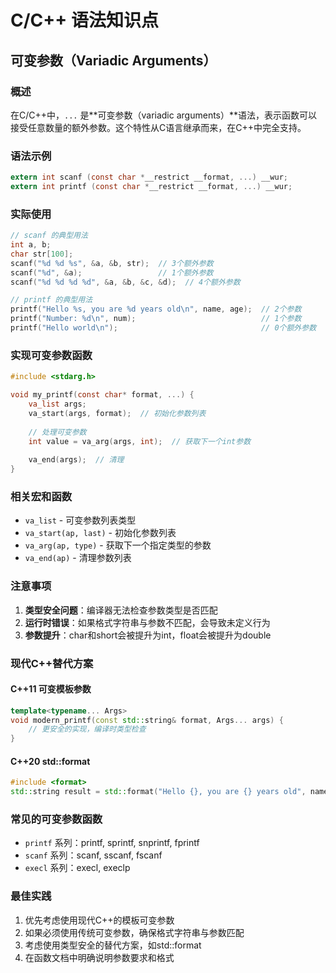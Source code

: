 # C/C++ 语法知识点

## 可变参数（Variadic Arguments）

### 概述
在C/C++中，`...` 是**可变参数（variadic arguments）**语法，表示函数可以接受任意数量的额外参数。这个特性从C语言继承而来，在C++中完全支持。

### 语法示例
```c
extern int scanf (const char *__restrict __format, ...) __wur;
extern int printf (const char *__restrict __format, ...) __wur;
```

### 实际使用
```c
// scanf 的典型用法
int a, b;
char str[100];
scanf("%d %d %s", &a, &b, str);  // 3个额外参数
scanf("%d", &a);                 // 1个额外参数
scanf("%d %d %d %d", &a, &b, &c, &d);  // 4个额外参数

// printf 的典型用法
printf("Hello %s, you are %d years old\n", name, age);  // 2个参数
printf("Number: %d\n", num);                            // 1个参数
printf("Hello world\n");                                // 0个额外参数
```

### 实现可变参数函数
```c
#include <stdarg.h>

void my_printf(const char* format, ...) {
    va_list args;
    va_start(args, format);  // 初始化参数列表
    
    // 处理可变参数
    int value = va_arg(args, int);  // 获取下一个int参数
    
    va_end(args);  // 清理
}
```

### 相关宏和函数
- `va_list` - 可变参数列表类型
- `va_start(ap, last)` - 初始化参数列表
- `va_arg(ap, type)` - 获取下一个指定类型的参数
- `va_end(ap)` - 清理参数列表

### 注意事项
1. **类型安全问题**：编译器无法检查参数类型是否匹配
2. **运行时错误**：如果格式字符串与参数不匹配，会导致未定义行为
3. **参数提升**：char和short会被提升为int，float会被提升为double

### 现代C++替代方案

#### C++11 可变模板参数
```cpp
template<typename... Args>
void modern_printf(const std::string& format, Args... args) {
    // 更安全的实现，编译时类型检查
}
```

#### C++20 std::format
```cpp
#include <format>
std::string result = std::format("Hello {}, you are {} years old", name, age);
```

### 常见的可变参数函数
- `printf` 系列：printf, sprintf, snprintf, fprintf
- `scanf` 系列：scanf, sscanf, fscanf
- `execl` 系列：execl, execlp

### 最佳实践
1. 优先考虑使用现代C++的模板可变参数
2. 如果必须使用传统可变参数，确保格式字符串与参数匹配
3. 考虑使用类型安全的替代方案，如std::format
4. 在函数文档中明确说明参数要求和格式

